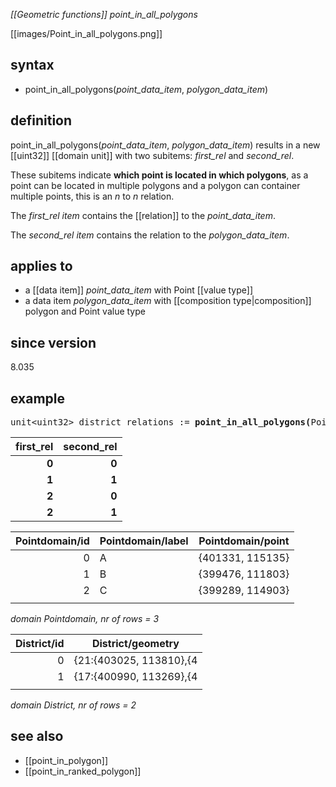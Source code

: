 *[[Geometric functions]] point_in_all_polygons*

[[images/Point_in_all_polygons.png]]

## syntax

- point_in_all_polygons(*point_data_item*, *polygon_data_item*)

## definition

point_in_all_polygons(*point_data_item*, *polygon_data_item*) results in a new [[uint32]] [[domain unit]] with two subitems: *first_rel* and *second_rel*.

These subitems indicate <B>which point is located in which polygons</B>, as a point can be located in multiple polygons and a polygon can container multiple points, this is an *n* to *n* relation.

The *first_rel item* contains the [[relation]] to the *point_data_item*.

The *second_rel item* contains the relation to the *polygon_data_item*.

## applies to

- a [[data item]] *point_data_item* with Point [[value type]]
- a data item *polygon_data_item* with [[composition type|composition]] polygon and Point value type

## since version

8.035

## example
<pre>
unit&lt;uint32&gt; district_relations := <B>point_in_all_polygons(</B>Pointdomain/point, district/geometry<B>)</B>;
</pre>

| **first_rel** | **second_rel** |
|--------------:|---------------:|
| **0**         | **0**          |
| **1**         | **1**          |
| **2**         | **0**          |
| **2**         | **1**          |

| Pointdomain/id | Pointdomain/label | Pointdomain/point |
|---------------:|-------------------|-------------------|
| 0              | A                 | {401331, 115135}  |
| 1              | B                 | {399476, 111803}  |
| 2              | C                 | {399289, 114903}  |
|                |                   |                   |

*domain Pointdomain, nr of rows = 3*

| District/id | District/geometry      |
|------------:|------------------------|
| 0           | {21:{403025, 113810},{4|
| 1           | {17:{400990, 113269},{4|
|             |                        |

*domain District, nr of rows = 2*

## see also

- [[point_in_polygon]]
- [[point_in_ranked_polygon]]